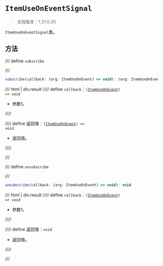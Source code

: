 # `ItemUseOnEventSignal`

> 文档版本：1.21.0.20

`ItemUseOnEventSignal`类。

## 方法

/// define
`subscribe`


///

```js
subscribe(callback: (arg: ItemUseOnEvent) => void): (arg: ItemUseOnEvent) => void
```

/// html | div.result
//// define
`callback`：<code>(<a href="../itemuseonevent/">ItemUseOnEvent</a>) =&gt; void</code>

- 参数1。


////

//// define
返回值：<code>(<a href="../itemuseonevent/">ItemUseOnEvent</a>) =&gt; void</code>

- 返回值。


////

///


/// define
`unsubscribe`


///

```js
unsubscribe(callback: (arg: ItemUseOnEvent) => void): void
```

/// html | div.result
//// define
`callback`：<code>(<a href="../itemuseonevent/">ItemUseOnEvent</a>) =&gt; void</code>

- 参数1。


////

//// define
返回值：`void`

- 返回值。


////

///

